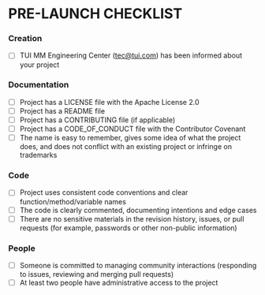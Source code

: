 # PRE-LAUNCH CHECKLIST

### Creation
- [ ] TUI MM Engineering Center (tec@tui.com) has been informed about your project

### Documentation
- [ ] Project has a LICENSE file with the Apache License 2.0
- [ ] Project has a README file
- [ ] Project has a CONTRIBUTING file (if applicable)
- [ ] Project has a CODE_OF_CONDUCT file with the Contributor Covenant
- [ ] The name is easy to remember, gives some idea of what the project does, and does not conflict with an existing project or infringe on trademarks

### Code
- [ ] Project uses consistent code conventions and clear function/method/variable names
- [ ] The code is clearly commented, documenting intentions and edge cases
- [ ] There are no sensitive materials in the revision history, issues, or pull requests (for example, passwords or other non-public information)

### People
- [ ] Someone is committed to managing community interactions (responding to issues, reviewing and merging pull requests)
- [ ] At least two people have administrative access to the project
